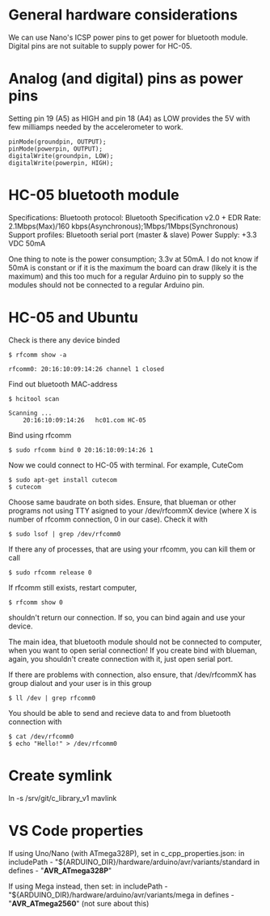 # General hardware considerations
We can use Nano's ICSP power pins to get power for bluetooth module. Digital pins are not suitable to supply power for HC-05.


# Analog (and digital) pins as power pins
Setting pin 19 (A5) as HIGH and pin 18 (A4) as LOW provides the 5V with few milliamps needed by the accelerometer to work.

    pinMode(groundpin, OUTPUT);
    pinMode(powerpin, OUTPUT);
    digitalWrite(groundpin, LOW);
    digitalWrite(powerpin, HIGH); 


# HC-05 bluetooth module
Specifications:
Bluetooth protocol: Bluetooth Specification v2.0 + EDR
Rate: 2.1Mbps(Max)/160 kbps(Asynchronous);1Mbps/1Mbps(Synchronous)
Support profiles: Bluetooth serial port (master & slave)
Power Supply: +3.3 VDC 50mA

One thing to note is the power consumption; 3.3v at 50mA. I do not know if 50mA is constant or if it is the maximum the board can draw (likely it is the maximum) and this too much for a regular Arduino pin to supply so the modules should not be connected to a regular Arduino pin.


# HC-05 and Ubuntu
Check is there any device binded

    $ rfcomm show -a

    rfcomm0: 20:16:10:09:14:26 channel 1 closed 

Find out bluetooth MAC-address

    $ hcitool scan

    Scanning ...
	    20:16:10:09:14:26	hc01.com HC-05

Bind using rfcomm

    $ sudo rfcomm bind 0 20:16:10:09:14:26 1

Now we could connect to HC-05 with terminal. For example, CuteCom

    $ sudo apt-get install cutecom
    $ cutecom

Choose same baudrate on both sides. Ensure, that blueman or other programs not using TTY asigned to your /dev/rfcommX device (where X is number of rfcomm connection, 0 in our case). Check it with 

    $ sudo lsof | grep /dev/rfcomm0

If there any of processes, that are using your rfcomm, you can kill them or call

    $ sudo rfcomm release 0

If rfcomm still exists, restart computer, 

    $ rfcomm show 0 
    
shouldn't return our connection. If so, you can bind again and use your device.

The main idea, that bluetooth module should not be connected to computer, when you want to open serial connection! If you create bind with blueman, again, you shouldn't create connection with it, just open serial port.

If there are problems with connection, also ensure, that /dev/rfcommX has group dialout and your user is in this group

    $ ll /dev | grep rfcomm0

You should be able to send and recieve data to and from bluetooth connection with

    $ cat /dev/rfcomm0
    $ echo "Hello!" > /dev/rfcomm0


# Create symlink
ln -s /srv/git/c_library_v1 mavlink


# VS Code properties
If using Uno/Nano (with ATmega328P), set in c_cpp_properties.json:
    in includePath - "${ARDUINO_DIR}/hardware/arduino/avr/variants/standard
    in defines - "__AVR_ATmega328P__"

If using Mega instead, then set:
    in includePath - "${ARDUINO_DIR}/hardware/arduino/avr/variants/mega
    in defines - "__AVR_ATmega2560__" (not sure about this)
